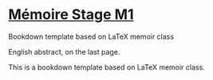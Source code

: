 # [Mémoire Stage M1](https://GitHubID.github.io/Repository//index.html)

Bookdown template based on LaTeX memoir class


English abstract, on the last page.

This is a bookdown template based on LaTeX memoir class.

